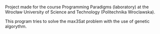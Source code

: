 Project made for the course Programming Paradigms (laboratory) at the Wrocław University of Science and Technology (Politechnika Wroclawska).

This program tries to solve the max3Sat problem with the use of genetic algorythm.
